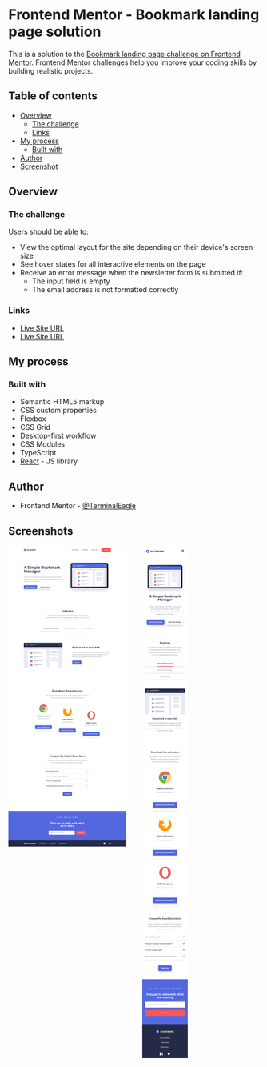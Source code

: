 # Frontend Mentor - Bookmark landing page solution

This is a solution to the [Bookmark landing page challenge on Frontend Mentor](https://www.frontendmentor.io/challenges/bookmark-landing-page-5d0b588a9edda32581d29158). Frontend Mentor challenges help you improve your coding skills by building realistic projects.

## Table of contents

- [Overview](#overview)
  - [The challenge](#the-challenge)
  - [Links](#links)
- [My process](#my-process)
  - [Built with](#built-with)
- [Author](#author)
- [Screenshot](#screenshot)

## Overview

### The challenge

Users should be able to:

- View the optimal layout for the site depending on their device's screen size
- See hover states for all interactive elements on the page
- Receive an error message when the newsletter form is submitted if:
  - The input field is empty
  - The email address is not formatted correctly

### Links

- [Live Site URL](https://bookmark-landing-page-website.netlify.app/)
- [Live Site URL](https://github.com/TerminalEagle/bookmark-landing-page-master)

## My process

### Built with

- Semantic HTML5 markup
- CSS custom properties
- Flexbox
- CSS Grid
- Desktop-first workflow
- CSS Modules
- TypeScript
- [React](https://reactjs.org/) - JS library

## Author

- Frontend Mentor - [@TerminalEagle](https://www.frontendmentor.io/profile/TerminalEagle)

## Screenshots

<div style="display:grid; grid-template-columns: 1fr 1fr; gap: 32px">
  <img src="./screenshots/desktop-version.png">
  <img  src="./screenshots/mobile-version.png">
</div>

